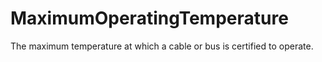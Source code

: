 MaximumOperatingTemperature
===========================

The maximum temperature at which a cable or bus is certified to operate.
